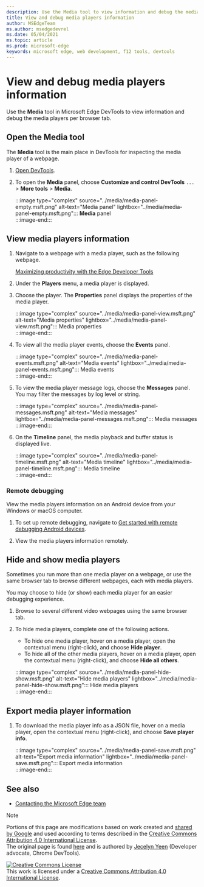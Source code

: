 ```yaml
---
description: Use the Media tool to view information and debug the media players per browser tab.  
title: View and debug media players information
author: MSEdgeTeam
ms.author: msedgedevrel
ms.date: 05/04/2021
ms.topic: article
ms.prod: microsoft-edge
keywords: microsoft edge, web development, f12 tools, devtools
---
```

<!-- Copyright Jecelyn Yeen

   Licensed under the Apache License, Version 2.0 (the "License");
   you may not use this file except in compliance with the License.
   You may obtain a copy of the License at

       https://www.apache.org/licenses/LICENSE-2.0

   Unless required by applicable law or agreed to in writing, software
   distributed under the License is distributed on an "AS IS" BASIS,
   WITHOUT WARRANTIES OR CONDITIONS OF ANY KIND, either express or implied.
   See the License for the specific language governing permissions and
   limitations under the License.  -->  
# View and debug media players information  

Use the **Media** tool in Microsoft Edge DevTools to view information and debug the media players per browser tab.  

## Open the Media tool  

The **Media** tool is the main place in DevTools for inspecting the media player of a webpage.

1.  [Open DevTools][DevtoolsGuideChromiumOpen].  
1.  To open the **Media** panel, choose **Customize and control DevTools** `...` > **More tools** > **Media**.  
    
    :::image type="complex" source="../media/media-panel-empty.msft.png" alt-text="Media panel" lightbox="../media/media-panel-empty.msft.png":::
       **Media** panel  
    :::image-end:::  
    
## View media players information  

1.  Navigate to a webpage with a media player, such as the following webpage.  
    
    [Maximizing productivity with the Edge Developer Tools][BingVideosSearchViewDetailMidE0BA14EC0E0D18C06C8DE0BA14EC0E0D18C06C8]  
    
1.  Under the **Players** menu, a media player is displayed.  
1.  Choose the player.  The **Properties** panel displays the properties of the media player.  
    
    :::image type="complex" source="../media/media-panel-view.msft.png" alt-text="Media properties" lightbox="../media/media-panel-view.msft.png":::
       Media properties  
    :::image-end:::  
    
1.  To view all the media player events, choose the **Events** panel.  
    
    :::image type="complex" source="../media/media-panel-events.msft.png" alt-text="Media events" lightbox="../media/media-panel-events.msft.png":::
       Media events  
    :::image-end:::  
    
1.  To view the media player message logs, choose the **Messages** panel.  You may filter the messages by log level or string.  
    
    :::image type="complex" source="../media/media-panel-messages.msft.png" alt-text="Media messages" lightbox="../media/media-panel-messages.msft.png":::
       Media messages  
    :::image-end:::  
    
1.  On the **Timeline** panel, the media playback and buffer status is displayed live.  
    
    :::image type="complex" source="../media/media-panel-timeline.msft.png" alt-text="Media timeline" lightbox="../media/media-panel-timeline.msft.png":::
       Media timeline  
    :::image-end:::  
    
### Remote debugging  

View the media players information on an Android device from your Windows or macOS computer.  

1.  To set up remote debugging, navigate to [Get started with remote debugging Android devices][DevtoolsGuideChromiumRemoteDebuggingIndex].  
1.  View the media players information remotely.  
    
    <!-- TODO: recreate image using an Android device -->  
    <!--  
    :::image type="complex" source="../media/media-panel-remote-debug.msft.png" alt-text="Remote debugging" lightbox="../media/media-panel-remote-debug.msft.png":::
       Remote debugging  
    :::image-end:::  
    -->  
    
## Hide and show media players  

Sometimes you run more than one media player on a webpage, or use the same browser tab to browse different webpages, each with media players.

You may choose to hide \(or show\) each media player for an easier debugging experience.  

1.  Browse to several different video webpages using the same browser tab.  
1.  To hide media players, complete one of the following actions.  
    *   To hide one media player, hover on a media player, open the contextual menu \(right-click\), and choose **Hide player**.  
    *   To hide all of the other media players, hover on a media player, open the contextual menu \(right-click\), and choose **Hide all others**.  
    
    :::image type="complex" source="../media/media-panel-hide-show.msft.png" alt-text="Hide media players" lightbox="../media/media-panel-hide-show.msft.png":::
       Hide media players  
    :::image-end:::  
    
## Export media player information  

1.  To download the media player info as a JSON file, hover on a media player, open the contextual menu \(right-click\), and choose **Save player info**.  
    
    :::image type="complex" source="../media/media-panel-save.msft.png" alt-text="Export media information" lightbox="../media/media-panel-save.msft.png":::
       Export media information  
    :::image-end:::  


<!-- ====================================================================== -->
## See also

*  [Contacting the Microsoft Edge team][Contact]


<!-- ====================================================================== -->
<!-- links -->
[Contact]: ../../contact.md "Contacting the Microsoft Edge team | Microsoft Edge Developer documentation"
[DevtoolsGuideChromiumOpen]: ../open/index.md "Open Microsoft Edge (Chromium) DevTools | Microsoft Docs"  

[DevtoolsGuideChromiumRemoteDebuggingIndex]: ../remote-debugging/index.md "Get started with remote debugging Android devices | Microsoft Docs"  

[BingVideosSearchViewDetailMidE0BA14EC0E0D18C06C8DE0BA14EC0E0D18C06C8]: https://www.bing.com/videos/search?view=detail&mid=DE0BA14EC0E0D18C06C8DE0BA14EC0E0D18C06C8 "Maximizing Productivity with the Edge Developer Tools | Bing Video"  

> [!NOTE]
> Portions of this page are modifications based on work created and [shared by Google][GoogleSitePolicies] and used according to terms described in the [Creative Commons Attribution 4.0 International License][CCA4IL].  
> The original page is found [here](https://developers.google.com/web/tools/chrome-devtools/media-panel/index) and is authored by [Jecelyn Yeen][JecelynYeen] \(Developer advocate, Chrome DevTools\).  

[![Creative Commons License][CCby4Image]][CCA4IL]  
This work is licensed under a [Creative Commons Attribution 4.0 International License][CCA4IL].  

[CCA4IL]: https://creativecommons.org/licenses/by/4.0  
[CCby4Image]: https://i.creativecommons.org/l/by/4.0/88x31.png  
[GoogleSitePolicies]: https://developers.google.com/terms/site-policies  
[JecelynYeen]: https://developers.google.com/web/resources/contributors#jecelyn-yeen  
